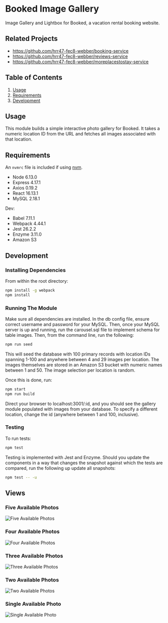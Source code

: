 # Booked Image Gallery

Image Gallery and Lightbox for Booked, a vacation rental booking website.

## Related Projects

  - https://github.com/hrr47-fec8-webber/booking-service
  - https://github.com/hrr47-fec8-webber/reviews-service
  - https://github.com/hrr47-fec8-webber/moreplacestostay-service

## Table of Contents

1. [Usage](#Usage)
1. [Requirements](#requirements)
1. [Development](#development)

## Usage

This module builds a simple interactive photo gallery for Booked. It takes a numeric location ID from the URL and fetches all images associated with that location.

## Requirements

An `nvmrc` file is included if using [nvm](https://github.com/creationix/nvm).

- Node 6.13.0
- Express 4.17.1
- Axios 0.19.2
- React 16.13.1
- MySQL 2.18.1

Dev:
- Babel 7.11.1
- Webpack 4.44.1
- Jest 26.2.2
- Enzyme 3.11.0
- Amazon S3

## Development

### Installing Dependencies

From within the root directory:

```sh
npm install -g webpack
npm install
```

### Running The Module

Make sure all dependencies are installed. In the db config file, ensure correct username and password for your MySQL. Then, once your MySQL server is up and running, run the carousel.sql file to implement schema for table images. Then, from the command line, run the following:

```sh
npm run seed
```

This will seed the database with 100 primary records with location IDs spanning 1-100 and anywhere between 4 and 29 images per location. The images themselves are stored in an Amazon S3 bucket with numeric names between 1 and 50. The image selection per location is random.

Once this is done, run:

```sh
npm start
npm run build
```
Direct your browser to localhost:3001/:id, and you should see the gallery module populated with images from your database. To specify a different location, change the id (anywhere between 1 and 100, inclusive).

### Testing

To run tests:

```sh
npm test
```

Testing is implemented with Jest and Enzyme. Should you update the components in a way that changes the snapshot against which the tests are compared, run the following up update all snapshots:

```sh
npm test -- -u
```

## Views

### Five Available Photos
![Five Available Photos](/screenshots/5Imgs.jpg?raw=true)

### Four Available Photos
![Four Available Photos](/screenshots/4Imgs.jpg?raw=true)

### Three Available Photos
![Three Available Photos](/screenshots/3Imgs.jpg?raw=true)

### Two Available Photos
![Two Available Photos](/screenshots/2Imgs.jpg?raw=true)

### Single Available Photo
![Single Available Photo](/screenshots/1Imgs.jpg?raw=true)
